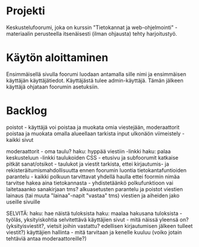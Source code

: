 

# Projekti

Keskustelufoorumi, joka on kurssin "Tietokannat ja web-ohjelmointi" -materiaalin perusteella itsenäisesti (ilman ohjausta) tehty harjoitustyö.


# Käytön aloittaminen

Ensimmäisellä sivulla foorumi luodaan antamalla sille nimi ja ensimmäisen käyttäjän käyttäjätiedot. Käyttäjästä tulee admin-käyttäjä. Tämän jälkeen käyttäjä ohjataan foorumin asetuksiin.


# Backlog
poistot - käyttäjä voi poistaa ja muokata omia viestejään, moderaattorit poistaa ja muokata omalla alueellaan
tarkista input
ulkonäön viimeistely -kaikki sivut

moderaattorit - oma taulu?
haku: hyppää viestiin -linkki
haku: palaa keskusteluun -linkki
taulukoiden CSS - etusivu ja subfoorumit
katkaise pitkät sanat/otsikot - taulukot ja viestit
tarkista, ettei kirjautumis- ja rekisteräitumismahdollisuutta ennen foorumin luontia
tietokantafuntioiden parantelu - kaikki polkuun tarvittavat yhdellä haulla
ettei foormin nimäa tarvitse hakea aina tietokannasta - yhdistetäänkö polkufunktioon vai laitetaaanko sanakirjaan tms?
alkuasetusten parantelu ja poistot
viestien lainaus (tai muuta "lainaa"-napit "vastaa" tms)
viestien ja aiheiden jako useille sivuille

SELVITÄ:
haku: hae näistä tuloksista
haku: maalaa hakusana tuloksista - työläs, yksityiskohtia selvitettävä
käyttäjien sivut - mitä näissä yleensä on? (yksityisviestit?, vietsit joihin vastattu? edellisen kirjautumisen jälkeen tulleet viestit?)
käyttäjien hallinta - mitä tarvitaan ja kenelle kuuluu (voiko jotain tehtäviä antaa moderaattoreille?)








